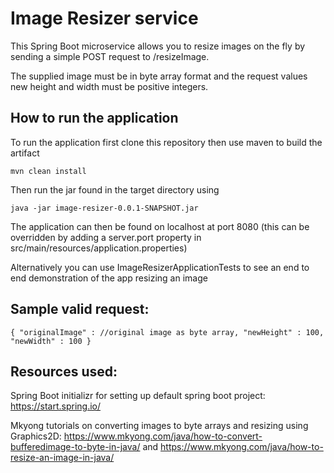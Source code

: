 # Image Resizer service

This Spring Boot microservice allows you to resize images on the fly by sending a simple POST request to /resizeImage.

The supplied image must be in byte array format and the request values new height and width must be positive integers.

## How to run the application

To run the application first clone this repository then use maven to build the artifact

`mvn clean install`

Then run the jar found in the target directory using

`java -jar image-resizer-0.0.1-SNAPSHOT.jar`

The application can then be found on localhost at port 8080 (this can be overridden by adding a server.port property in src/main/resources/application.properties)

Alternatively you can use ImageResizerApplicationTests to see an end to end demonstration of the app resizing an image

## Sample valid request:

`{
    "originalImage" : //original image as byte array,
    "newHeight" : 100,
    "newWidth" : 100
}`

## Resources used:

Spring Boot initializr for setting up default spring boot project: https://start.spring.io/

Mkyong tutorials on converting images to byte arrays and resizing using Graphics2D: https://www.mkyong.com/java/how-to-convert-bufferedimage-to-byte-in-java/ and https://www.mkyong.com/java/how-to-resize-an-image-in-java/